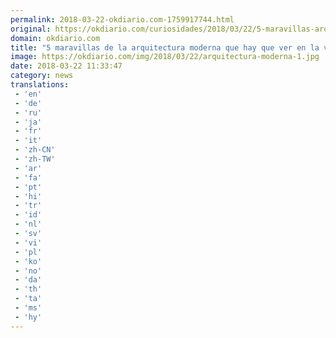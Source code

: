 ```yaml
---
permalink: 2018-03-22-okdiario.com-1759917744.html
original: https://okdiario.com/curiosidades/2018/03/22/5-maravillas-arquitectura-moderna-2002526
domain: okdiario.com
title: "5 maravillas de la arquitectura moderna que hay que ver en la vida"
image: https://okdiario.com/img/2018/03/22/arquitectura-moderna-1.jpg
date: 2018-03-22 11:33:47
category: news
translations: 
 - 'en'
 - 'de'
 - 'ru'
 - 'ja'
 - 'fr'
 - 'it'
 - 'zh-CN'
 - 'zh-TW'
 - 'ar'
 - 'fa'
 - 'pt'
 - 'hi'
 - 'tr'
 - 'id'
 - 'nl'
 - 'sv'
 - 'vi'
 - 'pl'
 - 'ko'
 - 'no'
 - 'da'
 - 'th'
 - 'ta'
 - 'ms'
 - 'hy'
---
```


